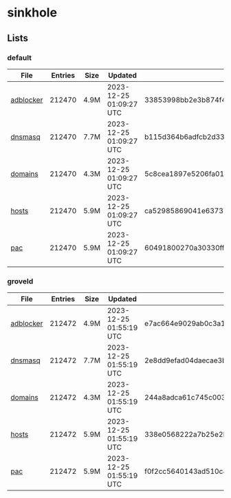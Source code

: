 # sinkhole

## Lists

### default

|File|Entries|Size|Updated|Hash|
|-|-|-|-|-|
|[adblocker](https://raw.githubusercontent.com/groveld/sinkhole/lists/default/adblocker.txt)|212470|4.9M|2023-12-25 01:09:27 UTC|33853998bb2e3b874f4ab6640281cc260265c41f5d741c8b5b64f154b94ee7d8|
|[dnsmasq](https://raw.githubusercontent.com/groveld/sinkhole/lists/default/dnsmasq.txt)|212470|7.7M|2023-12-25 01:09:27 UTC|b115d364b6adfcb2d33401c1bb900798968f6aec241632becf4bd5e39111d65d|
|[domains](https://raw.githubusercontent.com/groveld/sinkhole/lists/default/domains.txt)|212470|4.3M|2023-12-25 01:09:27 UTC|5c8cea1897e5206fa015b48152b2ec17a99ec995a4359d08a92912bcf9849f59|
|[hosts](https://raw.githubusercontent.com/groveld/sinkhole/lists/default/hosts.txt)|212470|5.9M|2023-12-25 01:09:27 UTC|ca52985869041e637324d5ba3346f8188b4d1233524815906b3d07272b1d2e1d|
|[pac](https://raw.githubusercontent.com/groveld/sinkhole/lists/default/pac.txt)|212470|5.9M|2023-12-25 01:09:27 UTC|60491800270a30330ff6dace3811f025d96b791fb5fc9f7430066f5025bafb51|

### groveld

|File|Entries|Size|Updated|Hash|
|-|-|-|-|-|
|[adblocker](https://raw.githubusercontent.com/groveld/sinkhole/lists/groveld/adblocker.txt)|212472|4.9M|2023-12-25 01:55:19 UTC|e7ac664e9029ab0c3a14d427531d244f2a15bc494da1bda63525b958069f6005|
|[dnsmasq](https://raw.githubusercontent.com/groveld/sinkhole/lists/groveld/dnsmasq.txt)|212472|7.7M|2023-12-25 01:55:19 UTC|2e8dd9efad04daecae3b63943ca1264faebcf4f307b84468257f7071171a3fe9|
|[domains](https://raw.githubusercontent.com/groveld/sinkhole/lists/groveld/domains.txt)|212472|4.3M|2023-12-25 01:55:19 UTC|244a8adca61c745c003e86afa4622ae8f1a50b0bbccad46da31f75ebb8b23e9c|
|[hosts](https://raw.githubusercontent.com/groveld/sinkhole/lists/groveld/hosts.txt)|212472|5.9M|2023-12-25 01:55:19 UTC|338e0568222a7b25e2b3469d87bc2c3ab2f31a51ad7b9643b26fa545ad715975|
|[pac](https://raw.githubusercontent.com/groveld/sinkhole/lists/groveld/pac.txt)|212472|5.9M|2023-12-25 01:55:19 UTC|f0f2cc5640143ad510c8c169eb3d732e95b9d359c2839d05f4441a2c4928c25d|
